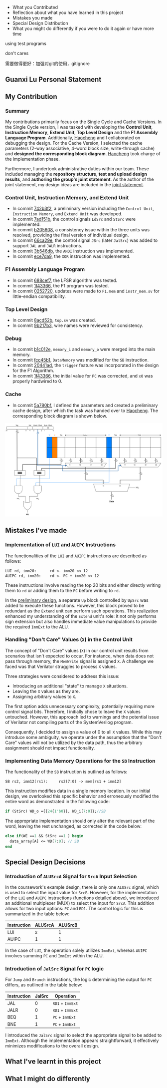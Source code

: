 - What you Contributed 
- Reflection about what you have learned in this project
- Mistakes you made
- Special Design Distribution
- What you might do differently if you were to do it again or have more time


using test programs

don't cares

需要做得更好：加强对git的使用，gitignore

## Guanxi Lu Personal Statement

## My Contribution
### Summary
My contributions primarily focus on the Single Cycle and Cache Versions. In the Single Cycle version, I was tasked with developing the **Control Unit**, **Instruction Memory**, **Extend Unit**, **Top Level Design** and the **F1 Assembly Language Program**. Additionally, [Haocheng](https://github.com/franfafdaf) and I collaborated on debugging the design. For the Cache Version, I selected the cache parameters (2-way associative, 4-word block size, write-through cache) and **designed the corresponding block diagram**. [Haocheng](https://github.com/franfafdaf) took charge of the implementation phase.

Furthermore, I undertook administrative duties within our team. These included managing the **repository structure**, **test and upload design results**, and **authoring the group's joint statement**. As the author of the joint statement, my design ideas are included in the [joint statement]().

### Control Unit, Instruction Memory, and Extend Unit
- In commit [742b3f2](https://github.com/franfafdaf/IAC_23autumn_Group17-Coursework/commit/742b3f2b9d3cbdc882d3ebd4e2a44154c933a736), a preliminary version including the `Control Unit`, `Instruction Memory`, and `Extend Unit` was developed.
- In commit [7ad151b](https://github.com/franfafdaf/IAC_23autumn_Group17-Coursework/commit/7ad151bcdcd05703ceac779554277482868779ec), the control signals `LdSrc` and `StSrc` were implemented.
- In commit [b205608](https://github.com/franfafdaf/IAC_23autumn_Group17-Coursework/commit/b20560856b1a776b41823b173115e150de2bb01f), a consistency issue within the three units was resolved, providing the final version of individual design. 
- In commit [66ca29e](https://github.com/franfafdaf/IAC_23autumn_Group17-Coursework/commit/66ca29e78ad11d884464effced1b961cd896e20f), the control signal `JSrc` (later `JalSrc`) was added to support `JAL` and `JALR` instructions.
- In commit [3b546db](https://github.com/franfafdaf/IAC_23autumn_Group17-Coursework/commit/3b546dbbe2ff62547c72be2c922010a1a72b18d2), the `ANDI` instruction was implemented.
- In commit [ece7da9](https://github.com/franfafdaf/IAC_23autumn_Group17-Coursework/commit/ece7da9992e138253141a8770041873322f633da), the `XOR` instruction was implemented.

### F1 Assembly Language Program
- In commit [688cef7](https://github.com/franfafdaf/IAC_23autumn_Group17-Coursework/commit/688cef764ed9856d7f1a0f72c6e3f784b42277b2), the LFSR algorithm was tested.
- In commit [1f43366](https://github.com/franfafdaf/IAC_23autumn_Group17-Coursework/commit/1f43366cbbf2e1cbd74327ff4b293625f8f256f4), the F1 program was tested.
- In commit [0252720](https://github.com/franfafdaf/IAC_23autumn_Group17-Coursework/commit/0252720c67880ce14876fee235f90722fae7fdbf), updates were made to `F1.mem` and `instr_mem.sv` for little-endian compatibility.

### Top Level Design
- In commit [8acd52b](https://github.com/franfafdaf/IAC_23autumn_Group17-Coursework/commit/8acd52b568e53151bcaa33f863c420eae30cb694), `top.sv` was created.
- In commit [9b217b3](https://github.com/franfafdaf/IAC_23autumn_Group17-Coursework/commit/9d217b3e988e312c5cde4419e6781a7314f40d2f), wire names were reviewed for consistency.

### Debug
- In commit [b1c012e](https://github.com/franfafdaf/IAC_23autumn_Group17-Coursework/commit/b1c012e75d69ed7a718de6036ab7f22745ecbd9a), `memory_i` and `memory_o` were merged into the main memory.
- In commit [fcc45b1](https://github.com/franfafdaf/IAC_23autumn_Group17-Coursework/commit/fcc45b10d2b2fc1b60bf25297f469b2e6ff83e5d), `DataMemory` was modified for the `SB` instruction.
- In commit [20441ad](https://github.com/franfafdaf/IAC_23autumn_Group17-Coursework/commit/20441ad6e2f968ab042d45c96b7800301764193a), the `trigger` feature was incorporated in the design for the F1 Algorithm.
- In commit [1f43366](https://github.com/franfafdaf/IAC_23autumn_Group17-Coursework/commit/1f43366cbbf2e1cbd74327ff4b293625f8f256f4), the initial value for `PC` was corrected, and `x0` was properly hardwired to 0.

### Cache
- In commit [5a780bf](https://github.com/franfafdaf/IAC_23autumn_Group17-Coursework/commit/5a780bf8b27b6e804563263317ff14605e552321), I defined the parameters and created a preliminary cache design, after which the task was handed over to [Haocheng](https://github.com/franfafdaf). The corresponding block diagram is shown below.

<div align="center">
  <img src="Images/Cache.png" alt="Cache Structure">
</div>

## Mistakes I've made
### Implementation of `LUI` and `AUIPC` Instructions
The functionalities of the `LUI` and `AUIPC` instructions are described as follows:
```
LUI rd, imm20:      rd <- imm20 << 12
AUIPC rd, imm20:    rd <- PC + imm20 << 12
```
These instructions involve reading the top 20 bits and either directly writing them to `rd` or adding them to the `PC` before writing to `rd`. 

In the [preliminary design](https://github.com/franfafdaf/IAC_23autumn_Group17-Coursework/commit/c74eb72f294e14942c7f426221aeb79656feeebd), a separate `Up` block controlled by `UpSrc` was added to execute these functions. However, this block proved to be redundant as the `Extend` unit can perform such operations. This realization enhanced my understanding of the `Extend` unit's role: it not only performs sign extension but also handles immediate value manipulations to provide the required `ImmExt` to the ALU.

### Handling "Don't Care" Values (`X`) in the Control Unit

The concept of "Don't Care" values (`X`) in our control unit results from scenarios that isn't expected to occur. For instance, when data does not pass through memory, the `MemWrite` signal is assigned `X`. A challenge we faced was that Verilator struggles to process `X` values.

Three strategies were considered to address this issue:
- Introducing an additional "state" to manage `X` situations.
- Leaving the `X` values as they are.
- Assigning arbitrary values to `X`.

The first option adds unnecessary complexity, potentially requiring more control signal bits. Therefore, I initially chose to leave the `X` values untouched. However, this approach led to warnings and the potential issue of Verilator not compiling parts of the SystemVerilog program.

Consequently, I decided to assign a value of 0 to all `X` values. While this may introduce some ambiguity, we operate under the assumption that the "Don't Care" values will not be utilized by the data path, thus the arbitrary assignment should not impact functionality.

### Implementing Data Memory Operations for the `SB` Instruction

The functionality of the `SB` instruction is outlined as follows:
```
SB rs2, imm12(rs1):     rs2(7:0) -> mem[rs1 + imm12]
```
This instruction modifies data in a single memory location. In our initial design, we overlooked this specific behavior and erroneously modified the entire word as demonstrated in the following code:

```SystemVerilog
if (StSrc) WD_o ={{24{1'b0}}, WD_i[7:0]};//SB
```
The appropriate implementation should only alter the relevant part of the word, leaving the rest unchanged, as corrected in the code below:
```SystemVerilog
else if(WE ==1 && StSrc ==1 ) begin
  data_array[A] <= WD[7:0]; // SB
end
```

## Special Design Decisions
### Introduction of `ALUSrcA` Signal for `SrcA` Input Selection

In the coursework's example design, there is only one `ALUSrc` signal, which is used to select the input value for `SrcB`. However, for the implementation of the `LUI` and `AUIPC` instructions (functions detailed [above](#implementation-of-lui-and-auipc-instructions)), we introduced an additional multiplexer (MUX) to select the input for `SrcA`. This addition allows for two input options: `PC` and `RD1`. The control logic for this is summarized in the table below:

| Instruction | ALUSrcA | ALUSrcB |
|-------------|---------|---------|
| LUI         | x       | 1       |
| AUIPC       | 1       | 1       |

In the case of `LUI`, the operation solely utilizes `ImmExt`, whereas `AUIPC` involves summing `PC` and `ImmExt` within the ALU.

### Introduction of `JalSrc` Signal for `PC` logic
For `Jump` and `Branch` instructions, the logic determining the output for `PC` differs, as outlined in the table below:

| Instruction | JalSrc | Operation       |
|-------------|--------|-----------------|
| JAL         | 0      | `RD1` + `ImmExt`|
| JALR        | 0      | `RD1` + `ImmExt`|
| BEQ         | 1      | `PC` + `ImmExt` |
| BNE         | 1      | `PC` + `ImmExt` |

I introduced the `JalSrc` signal to select the appropriate signal to be added to `ImmExt`. Although the implementation appears straightforward, it effectively minimizes modifications to the overall design.


## What I've learnt in this project



## What I might do differently

